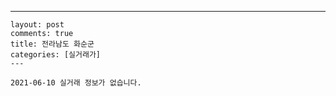 ---
    layout: post
    comments: true
    title: 전라남도 화순군
    categories: [실거래가]
    ---

    2021-06-10 실거래 정보가 없습니다.

    